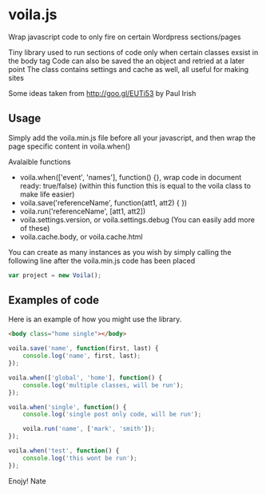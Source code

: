 # voila.js
Wrap javascript code to only fire on certain Wordpress sections/pages

Tiny library used to run sections of code only when certain classes exsist in the body tag
Code can also be saved the an object and retried at a later point
The class contains settings and cache as well, all useful for making sites
 
Some ideas taken from http://goo.gl/EUTi53 by Paul Irish


## Usage
Simply add the voila.min.js file before all your javascript, and then wrap the page specific content in voila.when()

Avalaible functions

- voila.when(['event', 'names'], function() {}, wrap code in document ready: true/false) (within this function this is equal to the voila class to make life easier)
- voila.save('referenceName', function(att1, att2) { })
- voila.run('referenceName', [att1, att2])
- voila.settings.version, or voila.settings.debug (You can easily add more of these)
- voila.cache.body, or voila.cache.html

You can create as many instances as you wish by simply calling the following line after the voila.min.js code has been placed

```javascript
var project = new Voila();
```


## Examples of code

Here is an example of how you might use the library.
```html
<body class="home single"></body>
```

```javascript
voila.save('name', function(first, last) {
	console.log('name', first, last);
});

voila.when(['global', 'home'], function() {
	console.log('multiple classes, will be run');
});

voila.when('single', function() {
	console.log('single post only code, will be run');

	voila.run('name', ['mark', 'smith']);
});

voila.when('test', function() {
	console.log('this wont be run');
});
```

Enojy! 
Nate
